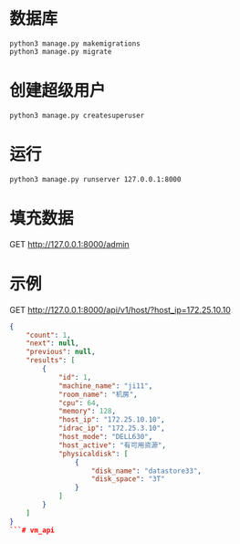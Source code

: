 # 数据库
```
python3 manage.py makemigrations
python3 manage.py migrate

```

# 创建超级用户
`python3 manage.py createsuperuser` 

# 运行
`python3 manage.py runserver 127.0.0.1:8000`

# 填充数据
GET http://127.0.0.1:8000/admin

# 示例
GET http://127.0.0.1:8000/api/v1/host/?host_ip=172.25.10.10

```json
{
    "count": 1,
    "next": null,
    "previous": null,
    "results": [
        {
            "id": 1,
            "machine_name": "ji11",
            "room_name": "机房",
            "cpu": 64,
            "memory": 128,
            "host_ip": "172.25.10.10",
            "idrac_ip": "172.25.3.10",
            "host_mode": "DELL630",
            "host_active": "有可用资源",
            "physicaldisk": [
                {
                    "disk_name": "datastore33",
                    "disk_space": "3T"
                }
            ]
        }
    ]
}
```# vm_api
